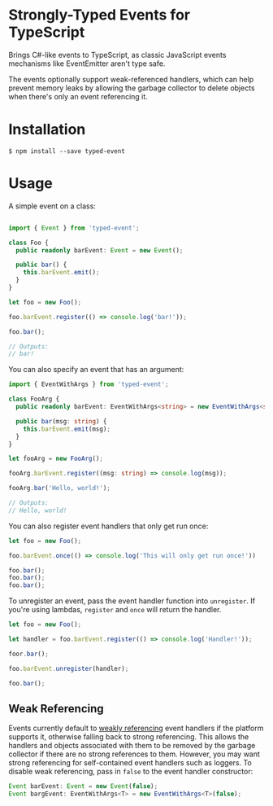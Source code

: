 # Strongly-Typed Events for TypeScript

Brings C#-like events to TypeScript, as classic JavaScript events mechanisms like EventEmitter aren't type safe.

The events optionally support weak-referenced handlers, which can help prevent memory leaks by allowing the garbage collector to delete objects when there's only an event referencing it.

# Installation

`$ npm install --save typed-event`

# Usage

A simple event on a class:

```typescript

import { Event } from 'typed-event';

class Foo {
  public readonly barEvent: Event = new Event();

  public bar() {
    this.barEvent.emit();
  }
}

let foo = new Foo();

foo.barEvent.register(() => console.log('bar!'));

foo.bar();

// Outputs:
// bar!
```

You can also specify an event that has an argument:

```typescript
import { EventWithArgs } from 'typed-event';

class FooArg {
  public readonly barEvent: EventWithArgs<string> = new EventWithArgs<string>();

  public bar(msg: string) {
    this.barEvent.emit(msg);
  }
}

let fooArg = new FooArg();

fooArg.barEvent.register((msg: string) => console.log(msg));

fooArg.bar('Hello, world!');

// Outputs:
// Hello, world!
```

You can also register event handlers that only get run once:

```typescript
let foo = new Foo();

foo.barEvent.once(() => console.log('This will only get run once!'))

foo.bar();
foo.bar();
foo.bar();
```

To unregister an event, pass the event handler function into `unregister`. If you're using lambdas, `register` and `once` will return the handler.

```typescript
let foo = new Foo();

let handler = foo.barEvent.register(() => console.log('Handler!'));

foor.bar();

foo.barEvent.unregister(handler);

foo.bar();
```

## Weak Referencing

Events currently default to [weakly referencing](https://en.wikipedia.org/wiki/Weak_reference) event handlers if the platform supports it, otherwise falling back to strong referencing. This allows the handlers and objects associated with them to be removed by the garbage collector if there are no strong references to them. However, you may want strong referencing for self-contained event handlers such as loggers. To disable weak referencing, pass in `false` to the event handler constructor:

```typescript
Event barEvent: Event = new Event(false);
Event bargEvent: EventWithArgs<T> = new EventWithArgs<T>(false);
```
